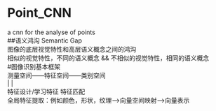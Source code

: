 # Point_CNN<br>
a cnn for the analyse of points<br>
##语义鸿沟 Semantic Gap<br>
图像的底层视觉特性和高层语义概念之间的鸿沟<br>
相似的视觉特性，不同的语义概念 && 不相似的视觉特性，相同的语义概念<br>
#图像识别基本框架<br>
测量空间——特征空间——类别空间<br>
|                        |<br>
    特征设计/学习特征   特征匹配<br>
全局特征提取：例如颜色，形状，纹理——>向量空间映射——>向量表示<br>

